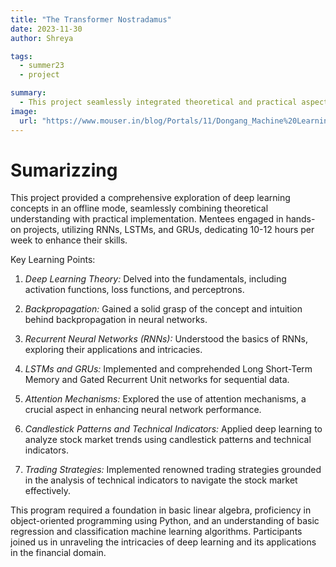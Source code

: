 ```yaml
---
title: "The Transformer Nostradamus"
date: 2023-11-30
author: Shreya

tags:
  - summer23
  - project

summary:
  - This project seamlessly integrated theoretical and practical aspects to comprehensively explore deep learning concepts offline.
image:
  url: "https://www.mouser.in/blog/Portals/11/Dongang_Machine%20Learning_Theme%20Image-min_1.jpg"
---
```


# Sumarizzing

This project provided a comprehensive exploration of deep learning concepts in an offline mode, seamlessly combining theoretical understanding with practical implementation. Mentees engaged in hands-on projects, utilizing RNNs, LSTMs, and GRUs, dedicating 10-12 hours per week to enhance their skills.

Key Learning Points:

1. _Deep Learning Theory:_ Delved into the fundamentals, including activation functions, loss functions, and perceptrons.

2. _Backpropagation:_ Gained a solid grasp of the concept and intuition behind backpropagation in neural networks.

3. _Recurrent Neural Networks (RNNs):_ Understood the basics of RNNs, exploring their applications and intricacies.

4. _LSTMs and GRUs:_ Implemented and comprehended Long Short-Term Memory and Gated Recurrent Unit networks for sequential data.

5. _Attention Mechanisms:_ Explored the use of attention mechanisms, a crucial aspect in enhancing neural network performance.

6. _Candlestick Patterns and Technical Indicators:_ Applied deep learning to analyze stock market trends using candlestick patterns and technical indicators.

7. _Trading Strategies:_ Implemented renowned trading strategies grounded in the analysis of technical indicators to navigate the stock market effectively.

This program required a foundation in basic linear algebra, proficiency in object-oriented programming using Python, and an understanding of basic regression and classification machine learning algorithms. Participants joined us in unraveling the intricacies of deep learning and its applications in the financial domain.
